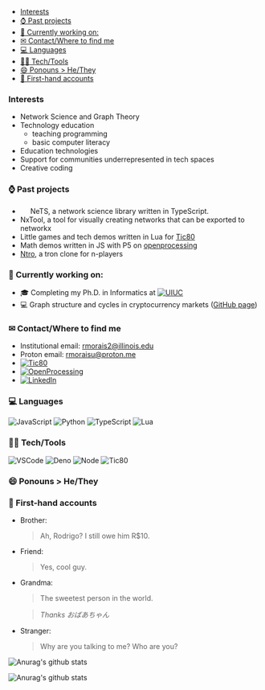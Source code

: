 - [Interests](#interests)
- [⌚ Past projects](#-past-projects)
- [:telescope: Currently working on:](#telescope-currently-working-on)
- [✉ Contact/Where to find me](#-contactwhere-to-find-me)
- [:computer: Languages](#computer-languages)
- [:man_technologist: Tech/Tools](#man_technologist-techtools)
- [:smile: Ponouns > He/They](#smile-ponouns--hethey)
- [:microphone: First-hand accounts](#microphone-first-hand-accounts)

### Interests

- Network Science and Graph Theory
- Technology education
  - teaching programming
  - basic computer literacy
- Education technologies
- Support for communities underrepresented in tech spaces
- Creative coding

### ⌚ Past projects

- <img src="https://upload.wikimedia.org/wikipedia/commons/4/4c/Typescript_logo_2020.svg" width="16" /> NeTS, a network science library written in TypeScript.
- NxTool, a tool for visually creating networks that can be exported to networkx
- Little games and tech demos written in Lua for [Tic80](https://tic80.com/profile)
- Math demos written in JS with P5 on [openprocessing](https://openprocessing.org/user/219598?o=7&view=sketches)
- [Ntro](https://rmorais.itch.io/ntro), a tron clone for n-players

### :telescope: Currently working on:

- :mortar_board: Completing my Ph.D. in Informatics at [![UIUC](https://upload.wikimedia.org/wikipedia/commons/thumb/9/9c/University_of_Illinois_at_Urbana%E2%80%93Champaign_logo.svg/640px-University_of_Illinois_at_Urbana%E2%80%93Champaign_logo.svg.png)](https://informatics.ischool.illinois.edu)
- :computer: Graph structure and cycles in cryptocurrency markets ([GitHub page](https://github.com/rodigu/crypto-graph-triplets))

### ✉ Contact/Where to find me

- Institutional email: rmorais2@illinois.edu
- Proton email: rmoraisu@proton.me
- [![Tic80](https://upload.wikimedia.org/wikipedia/commons/thumb/a/ae/TIC-80_Icon.png/640px-TIC-80_Icon.png)](https://tic80.com/dev?id=5531)
- [![OpenProcessing](https://openprocessing.org/assets/img/logo/logo_36x30_color@2x.png)](https://openprocessing.org/user/219598?o=7&view=sketches)
- [![LinkedIn](https://upload.wikimedia.org/wikipedia/commons/thumb/c/ce/Linkedin_circle.svg/640px-Linkedin_circle.svg.png)](https://www.linkedin.com/in/rodrigohmorais/)

### :computer: Languages

![JavaScript](https://upload.wikimedia.org/wikipedia/commons/thumb/9/99/Unofficial_JavaScript_logo_2.svg/480px-Unofficial_JavaScript_logo_2.svg.png)
![Python](https://upload.wikimedia.org/wikipedia/commons/thumb/c/c3/Python-logo-notext.svg/110px-Python-logo-notext.svg.png?20100317150552)
![TypeScript](https://upload.wikimedia.org/wikipedia/commons/thumb/4/4c/Typescript_logo_2020.svg/512px-Typescript_logo_2020.svg.png?20210506173343)
![Lua](https://upload.wikimedia.org/wikipedia/commons/thumb/c/cf/Lua-Logo.svg/640px-Lua-Logo.svg.png)

### :man_technologist: Tech/Tools

![VSCode](https://upload.wikimedia.org/wikipedia/commons/thumb/9/9a/Visual_Studio_Code_1.35_icon.svg/640px-Visual_Studio_Code_1.35_icon.svg.png)
![Deno](https://upload.wikimedia.org/wikipedia/commons/thumb/e/e8/Deno_2021.svg/640px-Deno_2021.svg.png)
![Node](https://upload.wikimedia.org/wikipedia/commons/thumb/7/7e/Node.js_logo_2015.svg/640px-Node.js_logo_2015.svg.png)
![Tic80](https://upload.wikimedia.org/wikipedia/commons/thumb/a/ae/TIC-80_Icon.png/640px-TIC-80_Icon.png)

### :smile: Ponouns > He/They

### :microphone: First-hand accounts

- Brother:
  > Ah, Rodrigo? I still owe him R$10.
- Friend:
  > Yes, cool guy.
- Grandma:

  > The sweetest person in the world.

  > _Thanks おばあちゃん_

- Stranger:
  > Why are you talking to me? Who are you?

![Anurag's github stats](https://github-readme-stats.vercel.app/api/top-langs/?username=rodigu&theme=dark)

![Anurag's github stats](https://github-readme-stats.vercel.app/api?username=rodigu&theme=dark&show_icons=true)

<!--
**rodigu/rodigu** is a ✨ _special_ ✨ repository because its `README.md` (this file) appears on your GitHub profile.

Here are some ideas to get you started:

- 🔭 I’m currently working on ...
- 🌱 I’m currently learning ...
- 👯 I’m looking to collaborate on ...
- 🤔 I’m looking for help with ...
- 💬 Ask me about ...
- 📫 How to reach me: ...
- 😄 Pronouns: ...
- ⚡ Fun fact: ...
-->
